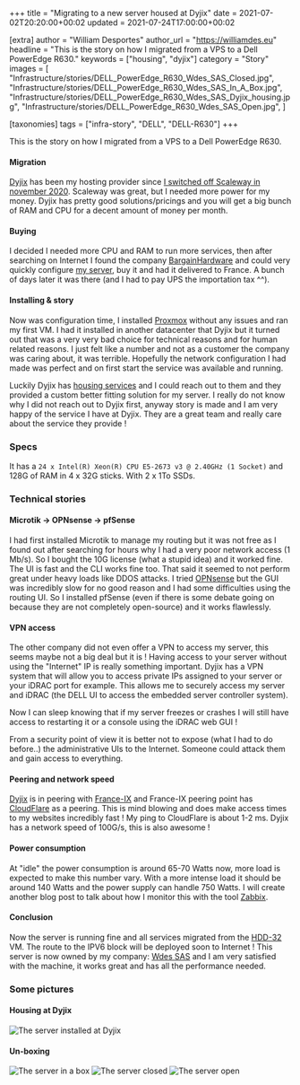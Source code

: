 +++
title = "Migrating to a new server housed at Dyjix"
date = 2021-07-02T20:20:00+00:02
updated = 2021-07-24T17:00:00+00:02

[extra]
author = "William Desportes"
author_url = "https://williamdes.eu"
headline = "This is the story on how I migrated from a VPS to a Dell PowerEdge R630."
keywords = ["housing", "dyjix"]
category = "Story"
images = [
    "Infrastructure/stories/DELL_PowerEdge_R630_Wdes_SAS_Closed.jpg",
    "Infrastructure/stories/DELL_PowerEdge_R630_Wdes_SAS_In_A_Box.jpg",
    "Infrastructure/stories/DELL_PowerEdge_R630_Wdes_SAS_Dyjix_housing.jpg",
    "Infrastructure/stories/DELL_PowerEdge_R630_Wdes_SAS_Open.jpg",
]

[taxonomies]
tags = ["infra-story", "DELL", "DELL-R630"]
+++

This is the story on how I migrated from a VPS to a Dell PowerEdge R630.

<!-- more -->

#### Migration

[Dyjix](https://dyjix.eu/panel/aff.php?aff=377) has been my hosting provider since [I switched off Scaleway in november 2020](https://twitter.com/wdesportes/status/1330493510131265541).
Scaleway was great, but I needed more power for my money. Dyjix has pretty good solutions/pricings and you will get a big bunch of RAM and CPU for a decent amount of money per month.

#### Buying

I decided I needed more CPU and RAM to run more services, then after searching on Internet I found the company [BargainHardware](https://www.bargainhardware.co.uk/) and could very quickly configure [my server](https://www.bargainhardware.co.uk/dell-poweredge-r630-8-sff-configure-to-order), buy it and had it delivered to France.
A bunch of days later it was there (and I had to pay UPS the importation tax ^^).

#### Installing & story

Now was configuration time, I installed [Proxmox](https://proxmox.com/) without any issues and ran my first VM.
I had it installed in another datacenter that Dyjix but it turned out that was a very very bad choice for technical reasons and for human related reasons. I just felt like a number and not as a customer the company was caring about, it was terrible.
Hopefully the network configuration I had made was perfect and on first start the service was available and running.

Luckily Dyjix has [housing services](https://dyjix.eu/housing.php) and I could reach out to them and they provided a custom better fitting solution for my server.
I really do not know why I did not reach out to Dyjix first, anyway story is made and I am very happy of the service I have at Dyjix. They are a great team and really care about the service they provide !

### Specs

It has a `24 x Intel(R) Xeon(R) CPU E5-2673 v3 @ 2.40GHz (1 Socket)` and 128G of RAM in 4 x 32G sticks.
With 2 x 1To SSDs.

### Technical stories

#### Microtik -> OPNsense -> pfSense

I had first installed Microtik to manage my routing but it was not free as I found out after searching for hours why I had a very poor network access (1 Mb/s). So I bought the 10G license (what a stupid idea) and it worked fine. The UI is fast and the CLI works fine too. That said it seemed to not perform great under heavy loads like DDOS attacks. I tried [OPNsense](https://opnsense.org/) but the GUI was incredibly slow for no good reason and I had some difficulties using the routing UI. So I installed pfSense (even if there is some debate going on because they are not completely open-source) and it works flawlessly.

#### VPN access

The other company did not even offer a VPN to access my server, this seems maybe not a big deal but it is !
Having access to your server without using the "Internet" IP is really something important.
Dyjix has a VPN system that will allow you to access private IPs assigned to your server or your iDRAC port for example.
This allows me to securely access my server and iDRAC (the DELL UI to access the embedded server controller system).

Now I can sleep knowing that if my server freezes or crashes I will still have access to restarting it or a console using the iDRAC web GUI !

From a security point of view it is better not to expose (what I had to do before..) the administrative UIs to the Internet.
Someone could attack them and gain access to everything.

#### Peering and network speed

[Dyjix](https://www.peeringdb.com/net/24179) is in peering with [France-IX](https://www.peeringdb.com/ix/359) and France-IX peering point has [CloudFlare](https://www.peeringdb.com/net/4224) as a peering. This is mind blowing and does make access times to my websites incredibly fast !
My ping to CloudFlare is about 1-2 ms.
Dyjix has a network speed of 100G/s, this is also awesome !

#### Power consumption

At "idle" the power consumption is around 65-70 Watts now, more load is expected to make this number vary.
With a more intense load it should be around 140 Watts and the power supply can handle 750 Watts.
I will create another blog post to talk about how I monitor this with the tool [Zabbix](https://www.zabbix.com/).

#### Conclusion

Now the server is running fine and all services migrated from the [HDD-32](https://dyjix.eu/vps.php) VM.
The route to the IPV6 block will be deployed soon to Internet !
This server is now owned by my company: [Wdes SAS](https://wdes.fr/en/) and I am very satisfied with the machine, it works great and has all the performance needed.

### Some pictures

#### Housing at Dyjix

![The server installed at Dyjix](../DELL_PowerEdge_R630_Wdes_SAS_Dyjix_housing.jpg "The server installed at Dyjix")

#### Un-boxing

![The server in a box](../DELL_PowerEdge_R630_Wdes_SAS_In_A_Box.jpg "The server in a box")
![The server closed](../DELL_PowerEdge_R630_Wdes_SAS_Closed.jpg "The server closed")
![The server open](../DELL_PowerEdge_R630_Wdes_SAS_Open.jpg "The server open")
